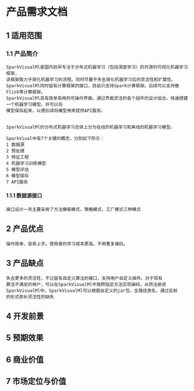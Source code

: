 # 产品需求文档
## 1 适用范围
### 1.1 产品简介
    SparkVisualMl是国内较早专注于分布式机器学习（包括深度学习）的开源的可视化机器学习框架，
    该框架致力于简化机器学习的流程。同时尽量不失去简化机器学习后的灵活性和扩展性。SparkVisualMl同时留有计算框架的接口，目前只支持Spark计算框架。后续可以支持像
    Flink等计算框架。
    SparkVisualMl具有简单易用的可操作界面。通过界面灵活的各个组件的设计组合。快速搭建一个机器学习模型。并可以将
    模型保存起来，以便后续将模型用来提供API服务。
    
    
    SparkVisualMl的分布式机器学习总体上分为在线的机器学习和离线的机器学习模型。
    
    SparkViual中有7个关键的概念，分别如下所示：
    1 数据源
    2 预处理
    3 特征工程
    4 机器学习训练模型
    5 模型评估
    6 模型保存
    7 API服务
    
#### 1.1.1 数据源接口

    接口设计一共主要采用了方法模板模式，策略模式，工厂模式三种模式
## 2 产品优点

    操作简单，容易上手。使用者的学习成本更高。不用重复编码。
## 3 产品缺点
    失去更多的灵活性，不过留有自定义算法的接口，支持用户自定义插件。对于现有
    算法不满足的用户，可以在SparkVisualMl中按照指定方法实现编码，从而注册进
    SparkVisualMl中。SparkVisualMl可以根据自定义的jar包，全路径类名，通过反射
    的形式弥补灵活性的缺失
## 4 开发前景

## 5 预期效果

## 6 商业价值

## 7 市场定位与价值